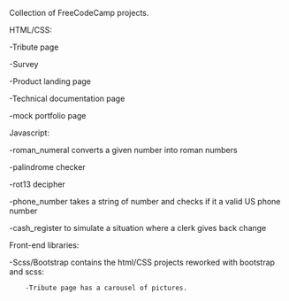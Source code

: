 Collection of FreeCodeCamp projects.

HTML/CSS: 

  -Tribute page
  
  -Survey 
  
  -Product landing page
  
  -Technical documentation page
  
  -mock portfolio page
  
  
  
  
Javascript: 

  -roman_numeral converts a given number into roman numbers
  
  -palindrome checker 
  
  -rot13 decipher 
  
  -phone_number takes a string of number and checks if it a valid US phone number
  
  -cash_register to simulate a situation where a clerk gives back change


Front-end libraries: 
    
  -Scss/Bootstrap contains the html/CSS projects reworked with bootstrap and scss: 
      
        -Tribute page has a carousel of pictures. 
